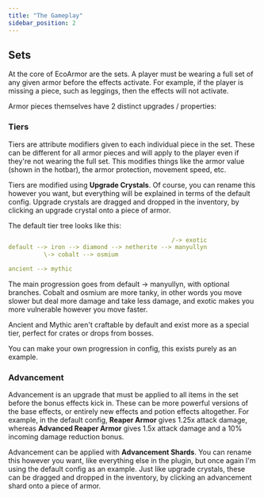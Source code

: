 ```yaml
---
title: "The Gameplay"
sidebar_position: 2
---
```


## Sets

At the core of EcoArmor are the sets. A player must be wearing a full set of any given armor before the effects activate. For example, if the player is missing a piece, such as leggings, then the effects will not activate.

Armor pieces themselves have 2 distinct upgrades / properties:

### Tiers

Tiers are attribute modifiers given to each individual piece in the set. These can be different for all armor pieces and will apply to the player even if they're not wearing the full set. This modifies things like the armor value (shown in the hotbar), the armor protection, movement speed, etc.

Tiers are modified using **Upgrade Crystals**. Of course, you can rename this however you want, but everything will be explained in terms of the default config. Upgrade crystals are dragged and dropped in the inventory, by clicking an upgrade crystal onto a piece of armor.

The default tier tree looks like this:

```yaml
                                              /-> exotic
default --> iron --> diamond --> netherite --> manyullyn
          \-> cobalt --> osmium

ancient --> mythic
```

The main progression goes from default -> manyullyn, with optional branches. Cobalt and osmium are more tanky, in other words you move slower but deal more damage and take less damage, and exotic makes you more vulnerable however you move faster.

Ancient and Mythic aren't craftable by default and exist more as a special tier, perfect for crates or drops from bosses.

You can make your own progression in config, this exists purely as an example.

### Advancement

Advancement is an upgrade that must be applied to all items in the set before the bonus effects kick in. These can be more powerful versions of the base effects, or entirely new effects and potion effects altogether. For example, in the default config, **Reaper Armor** gives 1.25x attack damage, whereas **Advanced Reaper Armor** gives 1.5x attack damage and a 10% incoming damage reduction bonus.

Advancement can be applied with **Advancement Shards**. You can rename this however you want, like everything else in the plugin, but once again I'm using the default config as an example. Just like upgrade crystals, these can be dragged and dropped in the inventory, by clicking an advancement shard onto a piece of armor.
